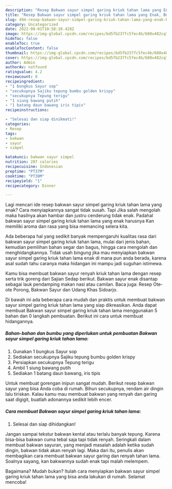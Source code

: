 ```yaml
---
description: "Resep Bakwan sayur simpel garing kriuk tahan lama yang Enak, Buat Buka Puasa Sempurna"
title: "Resep Bakwan sayur simpel garing kriuk tahan lama yang Enak, Buat Buka Puasa Sempurna"
slug: 494-resep-bakwan-sayur-simpel-garing-kriuk-tahan-lama-yang-enak-buat-buka-puasa-sempurna
category: Uncategorized
date: 2022-08-01T10:58:10.428Z
image: https://img-global.cpcdn.com/recipes/bd5fb237fc5fec4b/680x482cq70/bakwan-sayur-simpel-garing-kriuk-tahan-lama-foto-resep-utama.jpg
hideToc: false
enableToc: true
enableTocContent: false
thumbnail: https://img-global.cpcdn.com/recipes/bd5fb237fc5fec4b/680x482cq70/bakwan-sayur-simpel-garing-kriuk-tahan-lama-foto-resep-utama.jpg
cover: https://img-global.cpcdn.com/recipes/bd5fb237fc5fec4b/680x482cq70/bakwan-sayur-simpel-garing-kriuk-tahan-lama-foto-resep-utama.jpg
author: Admin
authorAv: notfound
ratingvalue: 4.2
reviewcount: 8
recipeingredient:
- "1 bungkus Sayur sop"
- "secukupnya Sajiku tepung bumbu golden krispy"
- "secukupnya Tepung terigu"
- "1 siung bawang putih"
- "1 batang daun bawang iris tipis"
recipeinstructions:

- "Selesai dan siap dinikmati!"
categories:
- Resep
tags:
- bakwan
- sayur
- simpel

katakunci: bakwan sayur simpel 
nutrition: 287 calories
recipecuisine: Indonesian
preptime: "PT37M"
cooktime: "PT30M"
recipeyield: "1"
recipecategory: Dinner

---
```



Lagi mencari ide resep bakwan sayur simpel garing kriuk tahan lama yang enak? Cara menyiapkannya sangat tidak susah. Tapi Jika salah mengolah maka hasilnya akan hambar dan justru cenderung tidak enak. Padahal bakwan sayur simpel garing kriuk tahan lama yang enak harusnya Kan memiliki aroma dan rasa yang bisa memancing selera kita.


Ada beberapa hal yang sedikit banyak mempengaruhi kualitas rasa dari bakwan sayur simpel garing kriuk tahan lama, mulai dari jenis bahan, kemudian pemilihan bahan segar dan bagus, hingga cara mengolah dan menghidangkannya. Tidak usah bingung jika mau menyiapkan bakwan sayur simpel garing kriuk tahan lama enak di mana pun anda berada, karena asal sudah tahu caranya maka hidangan ini mampu jadi suguhan istimewa.

Kamu bisa membuat bakwan sayur renyah kriuk tahan lama dengan resep serta trik goreng dari Sajian Sedap berikut. Bakwan sayur enak disantap sebagai lauk pendamping makan nasi atau camilan. Baca juga: Resep Ote-ote Porong, Bakwan Sayur dan Udang Khas Sidoarjo.


Di bawah ini ada beberapa cara mudah dan praktis untuk membuat bakwan sayur simpel garing kriuk tahan lama yang siap dikreasikan. Anda dapat membuat Bakwan sayur simpel garing kriuk tahan lama menggunakan 5 bahan dan 0 langkah pembuatan. Berikut ini cara untuk membuat hidangannya.

<!--inarticleads1-->

##### Bahan-bahan dan bumbu yang diperlukan untuk pembuatan Bakwan sayur simpel garing kriuk tahan lama:

1. Gunakan 1 bungkus Sayur sop
1. Sediakan secukupnya Sajiku tepung bumbu golden krispy
1. Persiapkan secukupnya Tepung terigu
1. Ambil 1 siung bawang putih
1. Sediakan 1 batang daun bawang, iris tipis


Untuk membuat gorengan inipun sangat mudah. Berikut resep bakwan sayur yang bisa Anda coba di rumah. Bihun secukupnya, rendam air dingin lalu tiriskan. Kalau kamu mau membuat bakwan yang renyah dan garing saat digigit, buatlah adonannya sedikit lebih encer. 

<!--inarticleads2-->

##### Cara membuat Bakwan sayur simpel garing kriuk tahan lama:


1. Selesai dan siap dihidangkan!

Jangan sampai tekstur bakwan kental atau terlalu banyak tepung. Karena bisa-bisa bakwan cuma tebal saja tapi tidak renyah. Seringkali dalam membuat bakwan sayuran, yang menjadi masalah adalah ketika sudah dingin, bakwan tidak akan renyah lagi. Maka dari itu, penulis akan membagikan cara membuat bakwan sayur garing dan renyah tahan lama. Soalnya sayang, kan bakwannya sudah enak tapi malah melempem. 

Bagaimana? Mudah bukan? Itulah cara menyiapkan bakwan sayur simpel garing kriuk tahan lama yang bisa anda lakukan di rumah. Selamat mencoba!
